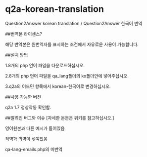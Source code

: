 # q2a-korean-translation
Question2Answer korean  translation / Question2Answer 한국어 번역

##번역본 라이센스?

해당 번역본은 원번역자를 표시하는 조건에서 자유로운 사용이 가능합니다.

##설치 방법

1.8개의 php 언어 파일을 다운로드하십시오.

2.8개의 php 언어 파일을 qa_lang폴더의 ko폴더안에 넣어주십시오.

3.q2a의 어드민 항목에서 korean-한국어로 변경하십시오.

##사용 가능한 버전

q2a 1.7 정상작동 확인함.

##알려진 버그와 이슈 [자세한 본문은 위키를 참고하십시오.]

영어원본과 다른 예시가 들어있음

직역과 의역이 섞여있음

qa-lang-emails.php의 미번역
